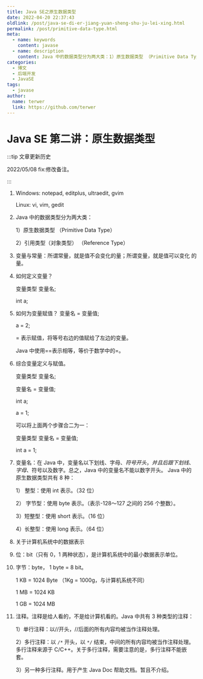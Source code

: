```yaml
---
title: Java SE之原生数据类型
date: 2022-04-20 22:37:43
oldlink: /post/java-se-di-er-jiang-yuan-sheng-shu-ju-lei-xing.html
permalink: /post/primitive-data-type.html
meta:
  - name: keywords
    content: javase
  - name: description
    content: Java 中的数据类型分为两大类：1）原生数据类型 （Primitive Data Type）,2）引用类型（对象类型） （Reference Type）。
categories:
  - 博文
  - 后端开发
  - JavaSE
tags:
  - javase
author: 
  name: terwer
  link: https://github.com/terwer
---
```


# Java SE 第二讲：原生数据类型

:::tip 文章更新历史

2022/05/08 fix:修改备注。

:::

1. Windows: notepad, editplus, ultraedit, gvim       
   
   Linux: vi, vim, gedit


2. Java 中的数据类型分为两大类：          
   
   1）原生数据类型 （Primitive Data Type）          
   
   2）引用类型（对象类型） （Reference Type）


3. 变量与常量：所谓常量，就是值不会变化的量；所谓变量，就是值可以变化
   的量。


4. 如何定义变量？           
   
   变量类型 变量名;           
   
   int a;


5. 如何为变量赋值？
   变量名 = 变量值;       

   a = 2;      

   = 表示赋值，将等号右边的值赋给了左边的变量。        

   Java 中使用==表示相等，等价于数学中的=。

6. 综合变量定义与赋值。      

   变量类型 变量名;        

   变量名 = 变量值;         

   int a;       

   a = 1;       

   可以将上面两个步骤合二为一：        

   变量类型 变量名 = 变量值;        

   int a = 1;

7. 变量名：在 Java 中，变量名以下划线、字母、$符号开头，并且后跟下划线、
   字母、$符号以及数字。总之，Java 中的变量名不能以数字开头。
   Java 中的原生数据类型共有 8 种：    

   1） 整型：使用 int 表示。（32 位）         

   2） 字节型：使用 byte 表示。（表示-128～127 之间的 256 个整数）。       

   3）短整型：使用 short 表示。（16 位）        

   4）长整型：使用 long 表示。（64 位）


8. 关于计算机系统中的数据表示          
   
8. 位：bit（只有 0，1 两种状态），是计算机系统中的最小数据表示单位。       
   
8. 字节：byte， 1 byte = 8 bit。        
   
   1 KB = 1024 Byte （1Kg = 1000g，与计算机系统不同）       
   
   1 MB = 1024 KB        
   
   1 GB = 1024 MB


9. 注释。注释是给人看的，不是给计算机看的。Java 中共有 3 种类型的注释：   
   
   1）单行注释：以//开头，//后面的所有内容均被当作注释处理。        
   
   2）多行注释：以 `/*` 开头，以 `*/` 结束，中间的所有内容均被当作注释处理。多行注释来源于
   C/C++。关于多行注释，需要注意的是，多行注释不能嵌套。     
   
   3）另一种多行注释。用于产生 Java Doc 帮助文档。暂且不介绍。
